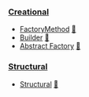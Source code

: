 ### [Creational](Creational)

* [FactoryMethod](src/Creational/FactoryMethod) [:notebook:](https://en.wikipedia.org/wiki/Factory_method_pattern)
* [Builder](src/Creational/Builder) [:notebook:](http://en.wikipedia.org/wiki/Builder_pattern)
* [Abstract Factory](src/Creational/AbstractFactory) [:notebook:](https://en.wikipedia.org/wiki/Abstract_factory_pattern)

### [Structural](Structural)

* [Structural](src/Structural/Registry) [:notebook:](https://designpatternsphp.readthedocs.io/ru/latest/Structural/Registry/README.html)
